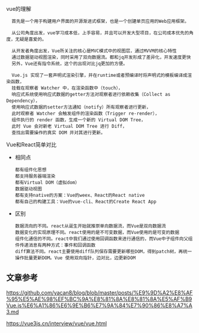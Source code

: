 vue的理解

      首先是一个用于构建用户界面的开源渐进式框架，也是一个创建单页应用的Web应用框架。
      
      从公司角度出发，vue学习成本低，上手容易，并且可以开发大型项目，在公司成本优先的角度，无疑是喜爱的。
      
      从开发者角度出发，Vue所关注的核心是MVC模式中的视图层，通过MVVM的核心特性
      通过数据驱动视图渲染，同时采用了双向数据流。都和jq开发形成了差异化，开发速度更快
      另外，Vue还有指令系统，这个的出现对比jq更加的方便。

      Vue.js 实现了一套声明式渲染引擎，并在runtime或者预编译时将声明式的模板编译成渲染函数，
      挂载在观察者 Watcher 中，在渲染函数中（touch），
      响应式系统使用响应式数据的getter方法对观察者进行依赖收集（Collect as Dependency），
      使用响应式数据的setter方法通知（notify）所有观察者进行更新，
      此时观察者 Watcher 会触发组件的渲染函数（Trigger re-render），
      组件执行的 render 函数，生成一个新的 Virtual DOM Tree，
      此时 Vue 会对新老 Virtual DOM Tree 进行 Diff，
      查找出需要操作的真实 DOM 并对其进行更新。



Vue和React简单对比

- 相同点

      都有组件化思想
      都支持服务器端渲染
      都有Virtual DOM（虚拟dom）
      数据驱动视图
      都有支持native的方案：Vue的weex、React的React native
      都有自己的构建工具：Vue的vue-cli、React的Create React App

- 区别
        
      数据流向的不同。react从诞生开始就推崇单向数据流，而Vue是双向数据流
      数据变化的实现原理不同。react使用的是不可变数据，而Vue使用的是可变的数据
      组件化通信的不同。react中我们通过使用回调函数来进行通信的，而Vue中子组件向父组件传递消息有两种方式：事件和回调函数
      diff算法不同。react主要使用diff队列保存需要更新哪些DOM，得到patch树，再统一操作批量更新DOM。Vue 使用双向指针，边对比，边更新DOM

## 文章参考

https://github.com/yacan8/blog/blob/master/posts/%E9%9D%A2%E8%AF%95%E5%AE%98%EF%BC%9A%E8%81%8A%E8%81%8A%E5%AF%B9Vue.js%E6%A1%86%E6%9E%B6%E7%9A%84%E7%90%86%E8%A7%A3.md

https://vue3js.cn/interview/vue/vue.html